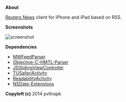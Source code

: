 <B>About</B>

[Reuters News](http://www.reuters.com/) client for iPhone and iPad based on RSS.

<B>Screenshots</B>

![screenshot](https://github.com/pvllnspk/ReutersNews/raw/master/ReutersNews/Resources/Screenshots/Screen%20Shot%202014-07-19%20at%209.58.40%20PM.png)

<B>Dependencies</B>

- [MWFeedParser](https://github.com/mwaterfall/MWFeedParser)
- [Objective-C-HMTL-Parser](https://github.com/zootreeves/Objective-C-HMTL-Parser)
- [JSSlidingViewController](https://github.com/jaredsinclair/JSSlidingViewController)
- [TUSafariActivity](https://github.com/davbeck/TUSafariActivity)
- [ReadabilityActivity](https://github.com/arc90/ReadabilityActivity)
- [NSDate-Extensions](https://github.com/erica/NSDate-Extensions)

<B>Copyleft (c)</B> 2014 pvllnspk

